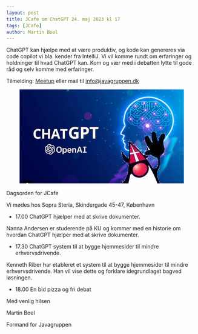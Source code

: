 ```yaml
---
layout: post
title: JCafe om ChatGPT 24. maj 2023 kl 17
tags: [JCafe]
author: Martin Boel
---
```


ChatGPT kan hjælpe med at være produktiv, og kode kan genereres via code copilot vi bla. kender fra IntelliJ. Vi vil komme rundt om erfaringer og holdninger til hvad ChatGPT kan. Kom og vær med i debatten lytte til gode råd og selv komme med erfaringer.


Tilmelding: [Meetup](https://www.meetup.com/copenhagen-javagruppen-meetup/events/293554719) eller mail til [info@javagruppen.dk](mailto:info@javagruppen.dk)

<p align="center">
  <img src="/assets/img/posts/2023/chatgpt.png">
</p>

Dagsorden for JCafe

Vi mødes hos Sopra Steria, Skindergade 45-47,  København

* 17.00 ChatGPT hjælper med at skrive dokumenter.

Nanna Andersen er studerende på KU og kommer med en historie om hvordan ChatGPT hjælper med at skrive dokumenter.

* 17.30 ChatGPT system til at bygge hjemmesider til mindre erhvervsdrivende.

Kenneth Riber har etableret et system til at bygge hjemmesider til mindre erhvervsdrivende. Han vil vise dette og forklare idegrundlaget bagved løsningen.

* 18.00 En bid pizza og fri debat


Med venlig hilsen

Martin Boel

Formand for Javagruppen
